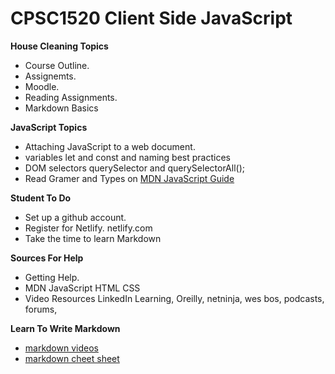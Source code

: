 # CPSC1520 Client Side JavaScript

__House Cleaning Topics__
- Course Outline.
- Assignemts.  
- Moodle.
- Reading Assignments.
- Markdown Basics

__JavaScript Topics__
- Attaching JavaScript to a web document.
- variables let and const and naming best practices
- DOM selectors   querySelector and querySelectorAll();
- Read Gramer and Types on   [MDN JavaScript Guide]( https://developer.mozilla.org/en-US/docs/Web/JavaScript/Guide/Grammar_and_Types)

__Student To Do__
- Set up a github account.
- Register for Netlify. netlify.com
- Take the time to learn Markdown


__Sources For Help__ 
- Getting Help.
- MDN JavaScript HTML CSS
- Video Resources LinkedIn Learning, Oreilly, netninja, wes bos, podcasts, forums, 

__Learn To Write Markdown__
- [markdown videos](https://wesbos.com/mastering-markdown)
- [markdown cheet sheet](https://github.com/adam-p/markdown-here/wiki/Markdown-Cheatsheet)


